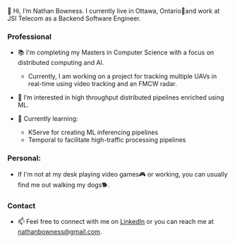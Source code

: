 👋 Hi, I’m Nathan Bowness. I currently live in Ottawa, Ontario🍁and work at JSI Telecom as a Backend Software Engineer. 

### Professional
- 📚 I'm completing my Masters in Computer Science with a focus on distributed computing and AI.
   - Currently, I am working on a project for tracking multiple UAVs in real-time using video tracking and an FMCW radar.
- 👀 I’m interested in high throughput distributed pipelines enriched using ML.
 
- 🌱 Currently learning:
  - KServe for creating ML inferencing pipelines
  - Temporal to facilitate high-traffic processing pipelines


### Personal: 
- If I'm not at my desk playing video games🎮 or working, you can usually find me out walking my dogs🐕.

### Contact
- 📫 Feel free to connect with me on [LinkedIn](https://www.linkedin.com/in/nathan-bowness/) or you can reach me at nathanbowness@gmail.com.  

<!---
nathanbowness/nathanbowness is a ✨ special ✨ repository because its `README.md` (this file) appears on your GitHub profile.
You can click the Preview link to take a look at your changes.
--->
